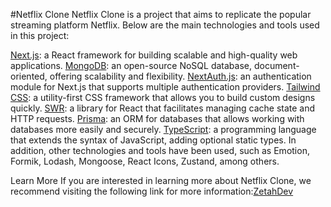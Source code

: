 #Netflix Clone
Netflix Clone is a project that aims to replicate the popular streaming platform Netflix. Below are the main technologies and tools used in this project:

[Next.js](https://nextjs.org/): a React framework for building scalable and high-quality web applications.
[MongoDB](https://www.mongodb.com/): an open-source NoSQL database, document-oriented, offering scalability and flexibility.
[NextAuth.js](https://next-auth.js.org/): an authentication module for Next.js that supports multiple authentication providers.
[Tailwind CSS](https://tailwindcss.com/): a utility-first CSS framework that allows you to build custom designs quickly.
[SWR](https://swr.vercel.app/): a library for React that facilitates managing cache state and HTTP requests.
[Prisma](https://www.prisma.io/): an ORM for databases that allows working with databases more easily and securely.
[TypeScript](https://www.typescriptlang.org/): a programming language that extends the syntax of JavaScript, adding optional static types.
In addition, other technologies and tools have been used, such as Emotion, Formik, Lodash, Mongoose, React Icons, Zustand, among others.

Learn More
If you are interested in learning more about Netflix Clone, we recommend visiting the following link for more information:[ZetahDev](https://zetah.dev)
